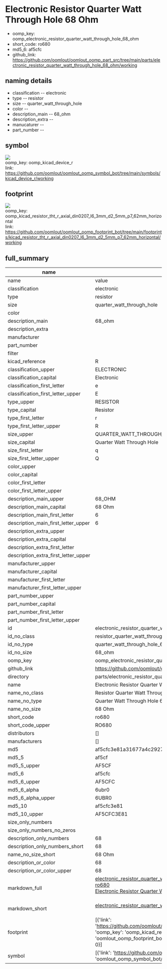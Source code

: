 # Electronic Resistor Quarter Watt Through Hole 68 Ohm

  
* oomp_key: oomp_electronic_resistor_quarter_watt_through_hole_68_ohm 
* short_code: ro680
* md5_6: af5cfc  
* github_link: https://github.com/oomlout/oomlout_oomp_part_src/tree/main/parts/electronic_resistor_quarter_watt_through_hole_68_ohm/working  
## naming details
* classification -- electronic
* type -- resistor
* size -- quarter_watt_through_hole
* color -- 
* description_main -- 68_ohm
* description_extra -- 
* manucaturer -- 
* part_number -- 



## symbol

![](symbol/{index}/working/working_600.png)  
oomp_key: oomp_kicad_device_r  
link: https://github.com/oomlout/oomlout_oomp_symbol_bot/tree/main/symbols/kicad_device_r/working  

## footprint

![](footprint/{index}/working/working_600.png)  
oomp_key: oomp_kicad_resistor_tht_r_axial_din0207_l6_3mm_d2_5mm_p7_62mm_horizontal  
link: https://github.com/oomlout/oomlout_oomp_footprint_bot/tree/main/footprints/kicad_resistor_tht_r_axial_din0207_l6_3mm_d2_5mm_p7_62mm_horizontal/working  

## full_summary
| name | value | 
| --- | --- | 
| name | value | 
| classification | electronic | 
| type | resistor | 
| size | quarter_watt_through_hole | 
| color |  | 
| description_main | 68_ohm | 
| description_extra |  | 
| manufacturer |  | 
| part_number |  | 
| filter |  | 
| kicad_reference | R | 
| classification_upper | ELECTRONIC | 
| classification_capital | Electronic | 
| classification_first_letter | e | 
| classification_first_letter_upper | E | 
| type_upper | RESISTOR | 
| type_capital | Resistor | 
| type_first_letter | r | 
| type_first_letter_upper | R | 
| size_upper | QUARTER_WATT_THROUGH_HOLE | 
| size_capital | Quarter Watt Through Hole | 
| size_first_letter | q | 
| size_first_letter_upper | Q | 
| color_upper |  | 
| color_capital |  | 
| color_first_letter |  | 
| color_first_letter_upper |  | 
| description_main_upper | 68_OHM | 
| description_main_capital | 68 Ohm | 
| description_main_first_letter | 6 | 
| description_main_first_letter_upper | 6 | 
| description_extra_upper |  | 
| description_extra_capital |  | 
| description_extra_first_letter |  | 
| description_extra_first_letter_upper |  | 
| manufacturer_upper |  | 
| manufacturer_capital |  | 
| manufacturer_first_letter |  | 
| manufacturer_first_letter_upper |  | 
| part_number_upper |  | 
| part_number_capital |  | 
| part_number_first_letter |  | 
| part_number_first_letter_upper |  | 
| id | electronic_resistor_quarter_watt_through_hole_68_ohm | 
| id_no_class | resistor_quarter_watt_through_hole_68_ohm | 
| id_no_type | quarter_watt_through_hole_68_ohm | 
| id_no_size | 68_ohm | 
| oomp_key | oomp_electronic_resistor_quarter_watt_through_hole_68_ohm | 
| github_link | https://github.com/oomlout/oomlout_oomp_part_src/tree/main/parts/electronic_resistor_quarter_watt_through_hole_68_ohm/working | 
| directory | parts/electronic_resistor_quarter_watt_through_hole_68_ohm | 
| name | Electronic Resistor Quarter Watt Through Hole 68 Ohm | 
| name_no_class | Resistor Quarter Watt Through Hole 68 Ohm | 
| name_no_type | Quarter Watt Through Hole 68 Ohm | 
| name_no_size | 68 Ohm | 
| short_code | ro680 | 
| short_code_upper | RO680 | 
| distributors | [] | 
| manufacturers | [] | 
| md5 | af5cfc3e81a31677a4c2927502f28c1c | 
| md5_5 | af5cf | 
| md5_5_upper | AF5CF | 
| md5_6 | af5cfc | 
| md5_6_upper | AF5CFC | 
| md5_6_alpha | 6ubr0 | 
| md5_6_alpha_upper | 6UBR0 | 
| md5_10 | af5cfc3e81 | 
| md5_10_upper | AF5CFC3E81 | 
| size_only_numbers |  | 
| size_only_numbers_no_zeros |  | 
| description_only_numbers | 68 | 
| description_only_numbers_short | 68 | 
| name_no_size_short | 68 Ohm | 
| description_or_color | 68 | 
| description_or_color_upper | 68 | 
| markdown_full | [electronic_resistor_quarter_watt_through_hole_68_ohm](https://github.com/oomlout/oomlout_oomp_part_src/tree/main/parts/electronic_resistor_quarter_watt_through_hole_68_ohm/working)<br>[ro680](https://github.com/oomlout/oomlout_oomp_part_src/tree/main/parts/electronic_resistor_quarter_watt_through_hole_68_ohm/working)<br>[Electronic Resistor Quarter Watt Through Hole 68 Ohm](https://github.com/oomlout/oomlout_oomp_part_src/tree/main/parts/electronic_resistor_quarter_watt_through_hole_68_ohm/working)<br><br> | 
| markdown_short | [electronic_resistor_quarter_watt_through_hole_68_ohm](https://github.com/oomlout/oomlout_oomp_part_src/tree/main/parts/electronic_resistor_quarter_watt_through_hole_68_ohm/working)<br><br> | 
| footprint | [{'link': 'https://github.com/oomlout/oomlout_oomp_footprint_bot/tree/main/foootprntss/kicad_resistor_tht_r_axial_din0207_l6_3mm_d2_5mm_p7_62mm_horizontal', 'oomp_key': 'oomp_kicad_resistor_tht_r_axial_din0207_l6_3mm_d2_5mm_p7_62mm_horizontal', 'directory': 'oomlout_oomp_footprint_bot/footprints/kicad_resistor_tht_r_axial_din0207_l6_3mm_d2_5mm_p7_62mm_horizontal//working/working.kicad_mod', 'index': 0}] | 
| symbol | [{'link': 'https://github.com/oomlout/oomlout_oomp_symbol_bot/tree/main/symbols/kicad_device_r', 'oomp_key': 'oomp_kicad_device_r', 'directory': 'oomlout_oomp_symbol_bot/symbols/kicad_device_r//working/working.kicad_sym', 'index': 0}] | 
